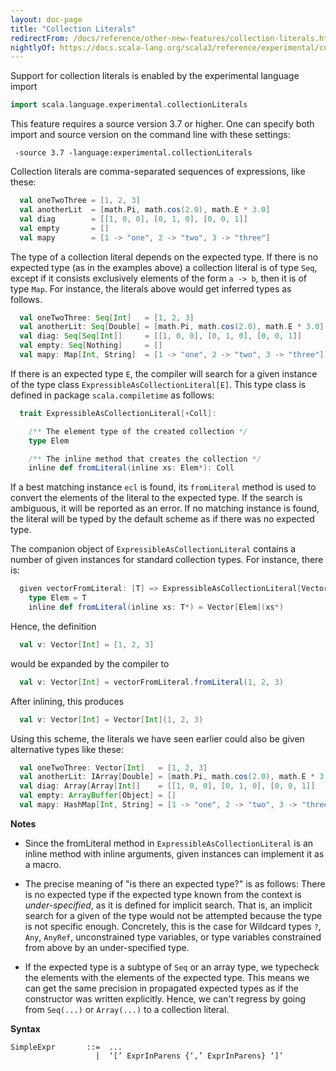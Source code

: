 ```yaml
---
layout: doc-page
title: "Collection Literals"
redirectFrom: /docs/reference/other-new-features/collection-literals.html
nightlyOf: https://docs.scala-lang.org/scala3/reference/experimental/collection-literals.html
---
```



Support for collection literals is enabled by the experimental language import
```scala
import scala.language.experimental.collectionLiterals
```
This feature requires a source version 3.7 or higher. One can specify both import and source version on the command line with these settings:
```
 -source 3.7 -language:experimental.collectionLiterals
```
Collection literals are comma-separated sequences of expressions, like these:
```scala
  val oneTwoThree = [1, 2, 3]
  val anotherLit  = [math.Pi, math.cos(2.0), math.E * 3.0]
  val diag        = [[1, 0, 0], [0, 1, 0], [0, 0, 1]]
  val empty       = []
  val mapy        = [1 -> "one", 2 -> "two", 3 -> "three"]
```
The type of a collection literal depends on the expected type. If there is no expected type (as in the examples above) a collection literal is of type `Seq`, except if it consists exclusively elements of the form `a -> b`, then it is of type `Map`. For instance, the literals above would
get inferred types as follows.
```scala
  val oneTwoThree: Seq[Int]   = [1, 2, 3]
  val anotherLit: Seq[Double] = [math.Pi, math.cos(2.0), math.E * 3.0]
  val diag: Seq[Seq[Int]]     = [[1, 0, 0], [0, 1, 0], [0, 0, 1]]
  val empty: Seq[Nothing]     = []
  val mapy: Map[Int, String]  = [1 -> "one", 2 -> "two", 3 -> "three"]
```
If there is an expected type `E`, the compiler will search for a given instance of the
type class `ExpressibleAsCollectionLiteral[E]`. This type class is defined in package `scala.compiletime` as follows:
```scala
  trait ExpressibleAsCollectionLiteral[+Coll]:

    /** The element type of the created collection */
    type Elem

    /** The inline method that creates the collection */
    inline def fromLiteral(inline xs: Elem*): Coll
```
If a best matching instance `ecl` is found, its `fromLiteral` method is used to convert
the elements of the literal to the expected type. If the search is ambiguous, it will be
reported as an error. If no matching instance is found, the literal will be typed by the default scheme as if there was no expected type.

The companion object of `ExpressibleAsCollectionLiteral` contains a number of given instances for standard collection types. For instance, there is:
```scala
  given vectorFromLiteral: [T] => ExpressibleAsCollectionLiteral[Vector[T]]:
    type Elem = T
    inline def fromLiteral(inline xs: T*) = Vector[Elem](xs*)
```
Hence, the definition
```scala
  val v: Vector[Int] = [1, 2, 3]
```
would be expanded by the compiler to
```scala
  val v: Vector[Int] = vectorFromLiteral.fromLiteral(1, 2, 3)
```
After inlining, this produces
```scala
  val v: Vector[Int] = Vector[Int](1, 2, 3)
```
Using this scheme, the literals we have seen earlier could also be given alternative types like these:
```scala
  val oneTwoThree: Vector[Int]   = [1, 2, 3]
  val anotherLit: IArray[Double] = [math.Pi, math.cos(2.0), math.E * 3.0]
  val diag: Array[Array[Int]]    = [[1, 0, 0], [0, 1, 0], [0, 0, 1]]
  val empty: ArrayBuffer[Object] = []
  val mapy: HashMap[Int, String] = [1 -> "one", 2 -> "two", 3 -> "three"]
```

**Notes**

 - Since the fromLiteral method in `ExpressibleAsCollectionLiteral` is an inline method with inline arguments, given instances can implement it as a macro.

 - The precise meaning of "is there an expected type?" is as follows: There is no expected
   type if the expected type known from the context is _under-specified_, as it is defined for
   implicit search. That is, an implicit search for a given of the type would not be
   attempted because the type is not specific enough. Concretely, this is the case for Wildcard types `?`, `Any`, `AnyRef`, unconstrained type variables, or type variables constrained from above by an under-specified type.

 - If the expected type is a subtype of `Seq` or an array type, we typecheck the
   elements with the elements of the expected type. This means we can get the same
   precision in propagated expected types as if the constructor was written explicitly.
   Hence, we can't regress by going from `Seq(...)` or `Array(...)` to a
   collection literal.

**Syntax**

```
SimpleExpr       ::=  ...
                   |  ‘[’ ExprInParens {‘,’ ExprInParens} ‘]’
```
